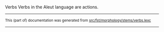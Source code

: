 Verbs
Verbs in the Aleut language are actions.

* * *

<small>This (part of) documentation was generated from [src/fst/morphology/stems/verbs.lexc](https://github.com/giellalt/lang-ale/blob/main/src/fst/morphology/stems/verbs.lexc)</small>

---

